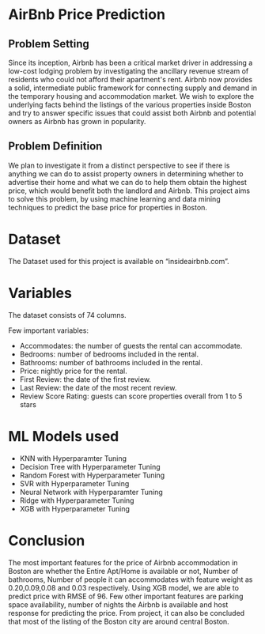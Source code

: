 # AirBnb Price Prediction

## Problem Setting

Since its inception, Airbnb has been a critical market driver in addressing a low-cost lodging problem by investigating the ancillary revenue stream of residents who could not afford their apartment's rent. Airbnb now provides a solid, intermediate public framework for connecting supply and demand in the temporary housing and accommodation market. We wish to explore the underlying facts behind the listings of the various properties inside Boston and try to answer specific issues that could assist both Airbnb and potential owners as Airbnb has grown in popularity. 

## Problem Definition

We plan to investigate it from a distinct perspective to see if there is anything we can do to assist property owners in determining whether to advertise their home and what we can do to help them obtain the highest price, which would benefit both the landlord and Airbnb. This project aims to solve this problem, by using machine learning and data mining techniques to predict the base price for properties in Boston. 

# Dataset
The Dataset used for this project is available on “insideairbnb.com”. 

# Variables

The dataset consists of 74 columns. 

Few important variables: 

* Accommodates: the number of guests the rental can accommodate. 
* Bedrooms: number of bedrooms included in the rental. 
* Bathrooms: number of bathrooms included in the rental. 
* Price: nightly price for the rental. 
* First Review: the date of the first review. 
* Last Review: the date of the most recent review. 
* Review Score Rating: guests can score properties overall from 1 to 5 stars 

# ML Models used
* KNN with Hyperparamter Tuning
* Decision Tree with Hyperparameter Tuning
* Random Forest with Hyperparameter Tuning
* SVR with Hyperparameter Tuning
* Neural Network with Hyperparamter Tuning
* Ridge with Hyperparameter Tuning
* XGB with Hyperparameter Tuning

# Conclusion

The most important features for the price of Airbnb accommodation in Boston are whether the Entire Apt/Home is available or not, Number of bathrooms, Number of people it can 
accommodates with feature weight as 0.20,0.09,0.08 and 0.03 respectively. 
Using XGB model, we are able to predict price with RMSE of 96. 
Few other important features are parking space availability, number of nights the Airbnb is available and host response for predicting the price. 
From project, it can also be concluded that most of the listing of the Boston city are around central Boston. 
